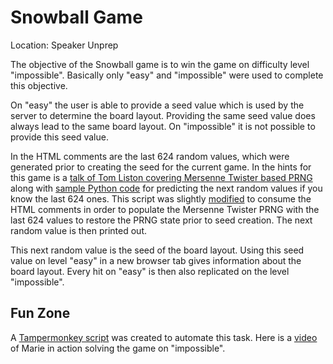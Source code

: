 # Snowball Game
Location: Speaker Unprep

The objective of the Snowball game is to win the game on difficulty level "impossible".
Basically only "easy" and "impossible" were used to complete this objective.

On "easy" the user is able to provide a seed value which is used by the server to determine the board layout. Providing the same seed value does always lead to the same board layout.
On "impossible" it is not possible to provide this seed value.

In the HTML comments are the last 624 random values, which were generated prior to creating the seed for the current game.
In the hints for this game is a [talk of Tom Liston covering Mersenne Twister based PRNG ](https://www.youtube.com/watch?v=Jo5Nlbqd-Vg) along with [sample Python code](https://github.com/tliston/mt19937) for predicting the next random values if you know the last 624 ones.
This script was slightly [modified](https://github.com/joergschwarzwaelder/hhc2020/blob/master/Additional/mt19937-jsw.py) to consume the HTML comments in order to populate the Mersenne Twister PRNG with the last 624 values to restore the PRNG state prior to seed creation. The next random value is then printed out.

This next random value is the seed of the board layout.
Using this seed value on level "easy" in a new browser tab gives information about the board layout. Every hit on "easy" is then also replicated on the level "impossible".

## Fun Zone

A [Tampermonkey script](https://github.com/joergschwarzwaelder/hhc2020/blob/master/Additional/snowball.tampermonkey) was created to automate this task.
Here is a [video](https://github.com/joergschwarzwaelder/hhc2020/blob/master/Additional/Holiday%20Hack%20Challenge%202020%20-%20Snowball%20-%20Marie.webm) of Marie in action solving the game on "impossible".
<!--stackedit_data:
eyJoaXN0b3J5IjpbLTM3MDQzODM2NiwzNTk2MzA1ODMsLTExMj
E5Mzk1NCwtMjAxNzMxODI2OSw3MzA5OTgxMTZdfQ==
-->